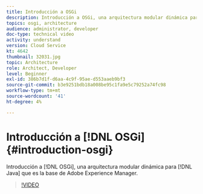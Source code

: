 ```yaml
---
title: Introducción a OSGi
description: Introducción a OSGi, una arquitectura modular dinámica para aplicaciones Java que constituye la base de Adobe Experience Manager.
topics: osgi, architecture
audience: administrator, developer
doc-type: technical video
activity: understand
version: Cloud Service
kt: 4642
thumbnail: 32031.jpg
topic: Architecture
role: Architect, Developer
level: Beginner
exl-id: 386b7d1f-d6aa-4c9f-95ae-d553aaeb9bf3
source-git-commit: b3e9251bdb18a008be95c1fa9e5c79252a74fc98
workflow-type: tm+mt
source-wordcount: '41'
ht-degree: 4%

---
```


# Introducción a [!DNL OSGi] {#introduction-osgi}

Introducción a [!DNL OSGi], una arquitectura modular dinámica para [!DNL Java] que es la base de Adobe Experience Manager.

>[!VIDEO](https://video.tv.adobe.com/v/32031?quality=12&learn=on)
